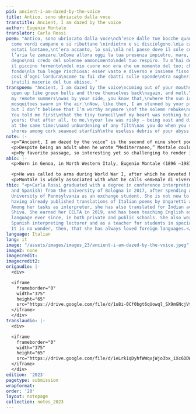 ```yaml
---
pid: ancient-i-am-dazed-by-the-voice
title: Antico, sono ubriacato dalla voce
transtitle: Ancient, I am dazed by the voice
author: Eugenio Montale
translator: Carla Rossi
poem: "Antico, sono ubriacato dalla voce\nch’esce dalle tue bocche quando si schiudono
  come verdi campane e si ributtano \nindietro e si disciolgono.\nLa casa delle mie
  estati lontane,\nt’era accanto, lo sai,\nlà nel paese dove il sole cuoce\ne annuvolano
  l’aria le zanzare.\nCome allora oggi la tua presenza impietro, mare, ma non più
  degno\nmi credo del solenne ammonimento\ndel tuo respiro. Tu m’hai detto primo che
  il piccino fermento\ndel mio cuore non era che un momento del tuo; che mi era in
  fondo\nla tua legge rischiosa: esser vasto e diverso e insieme fisso:\ne svuotarsi
  così d’ogni lordura\ncome tu fai che sbatti sulle sponde\ntra sugheri alghe asterie\nle
  inutili macerie del tuo abisso. "
transpoem: "Ancient, I am dazed by the voice\ncoming out of your mouths when they
  open up like green bells and throw themselves back\nagain, and melt.\nThe home of
  my remote summers\nwas by your side, you know that,\nwhere the sun is scorching\nand
  mosquitoes swarm in the air.\nNow, like then, I am stunned by your presence, sea,
  but I don’t believe that I’m worthy anymore \nof the solemn rebuke\nof your breath.
  You told me first\nthat the tiny turmoil\nof my heart was nothing but a moment of
  yours; that after all, to me,\nyour law was risky — being vast and diverse and still
  at the same time:\nand unburdening of any filth\nas you do when you slam on the
  shores among cork seaweed starfish\nthe useless debris of your abyss. "
note: |-
  <p>“Ancient, I am dazed by the voice” is the second of nine short poems making up the poem “Mediterraneo.” In these verses Montale describes his relationship with the sea, which is representative of his existential condition. He is almost hypnotized by the sound of the waves, which he compares to bells by virtue of their rhythm. The Italian word Montale uses in the first line, <em>ubriacato</em>, would literally translate to “drunk.” I chose to render it with “dazed.” Sometimes it is inevitable for some semantic nuances to get lost in translation; a translator, however, should keep in mind that their purpose is to convey to their readers the same feelings they get in the original. For this reason, I believe “dazed” clearly sums this up.</p>
  <p>Despite being an adult when he wrote “Mediterraneo,” Montale could still experience his childhood feelings when admiring the sea. When addressing the Mediterranean Sea, he says “Come allora oggi la tua presenza impietro,” and I reckon this was one of the toughest lines to translate. <em>Impietro</em> is not a word I would normally use in Italian; when hearing it I envision a stone, but it is definitely obsolete. Although in English the word “petrified” does exist, it gives off fear vibes. I chose “stunned,” because I feel the writer refers to the concept of awe.</p>
  <p>My favorite passage, so interesting yet so challenging to render in English, is the line where Montale explains “the law of the sea”: “esser vasto e diverso / e insieme fisso.” It is vast and diverse, and even though it modifies its shape, it stays unchanged. I decided to go for the word “still,” because not only does it evoke the idea of the physical movement of the waves, but it also sticks to the idea presented by the author. Being still and yet washing away useless debris is what the sea does — erasing everything to start over again.</p>
abio: |-
  <p>Born in Genoa, in North Western Italy, Eugenio Montale (1896 –1981) is considered one of the greatest Italian poets of the 20th century.</p>

  <p>He was called to arms during World War I, after which he devoted his entire life to literature. With the subsequent rise of fascism, he was among the signatories of the “Manifest of the Anti-Fascist Intellectuals.” He kept his literary career alive regardless of the newly established regime; some of his poems were published in Switzerland to avoid censorship. He was a journalist as well as a poet, and in 1975 he was awarded the Nobel Prize for Literature for “his distinctive poetry which, with great artistic sensi- tivity, has interpreted human values under the sign of an outlook on life with no illusions.</p>
  <p>Montale is widely associated with what he calls <em>male di vivere</em>, which could translate to “the ill of living” or “the burden of living.” It refers to the sense of disorientation spreading in Europe between the two World Wars, which led to shared feelings of uncertainty and isolation. This theme is well represent- ed in his most renowned collection of poems, <em>Ossi di Seppia</em> (<em>Cuttlefish Bones</em>), in which “Antico, sono ubriacato dalla voce” was published.</p>
tbio: "<p>Carla Rossi graduated with a degree in conference interpreting (English
  and Spanish) from the University of Bologna in 2017, after spending a semester at
  University of Pennsylvania as an exchange student. She is not new to <em>DoubleSpeak</em>,
  having already published translations of Italian poems by Ungaretti and Merini.
  Among her tasks as interpreter, she has also translated for Indian activist Vandana
  Shiva. She earned her CELTA in 2019, and has been teaching English as a foreign
  language ever since, in both private and public schools. She also worked as a university
  Spanish interpreting lecturer and as a teacher for students in special education.
  It is no wonder, then, that she has always loved foreign languages.</p>"
language: Italian
lang: it
image: "/assets/images/images_23/ancient-i-am-dazed-by-the-voice.jpeg"
image2: none
imagecredit: 
imagecredit2: 
origaudio: |-
  <div>

  <iframe
    frameborder="0"
    width="375"
    height="65"
    src="https://drive.google.com/file/d/1u8i-0Cf0bgt6qUowql_SX9mGNcjVt-eo/preview">
  </iframe>
  </div>
translaudio: |-
  <div>

  <iframe
    frameborder="0"
    width="375"
    height="65"
    src="https://drive.google.com/file/d/1eLrk1qDyhfWWqxjWjo3bx_iXc6DDWcpx/preview">
  </iframe>
  </div>
edition: '2023'
pagetype: submission
wrapformat: 
order: '20'
layout: notepage
collection: notes_2023
---
```

